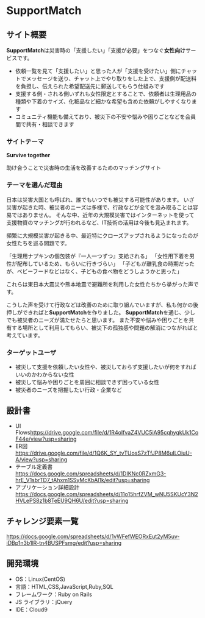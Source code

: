 # SupportMatch

## サイト概要

**SupportMatch**は災害時の「支援したい」「支援が必要」をつなぐ**女性向け**サービスです。

- 依頼一覧を見て「支援したい」と思った人が「支援を受けたい」側にチャットでメッセージを送り、チャット上でやり取りをした上で、支援側が配送料を負担し、伝えられた希望配送先に郵送してもらう仕組みです
- 支援する側・される側いずれも女性限定とすることで、依頼者は生理用品の種類や下着のサイズ、化粧品など細かな希望も含めた依頼がしやすくなります
- コミュニティ機能も備えており、被災下の不安や悩みや困りごとなどを会員間で共有・相談できます

### サイトテーマ

**Survive together**

助け合うことで災害時の生活を改善するためのマッチングサイト

### テーマを選んだ理由

日本は災害大国とも呼ばれ、誰でもいつでも被災する可能性があります。
いざ災害が起きた時、被災者のニーズは多様で、行政などが全てを汲み取ることは容易ではありません。
そんな中、近年の大規模災害ではインターネットを使って支援物資のマッチングが行われるなど、IT技術の活用は今後も見込まれます。

頻繁に大規模災害が起きる中、最近特にクローズアップされるようになったのが女性たちを巡る問題です。

「生理用ナプキンの個包装が『一人一つずつ』支給される」
「女性用下着を男性が配布しているため、もらいに行きづらい」
「子どもが離乳食の時期だったが、ベビーフードなどはなく、子どもの食べ物をどうしようかと思った」

これらは東日本大震災や熊本地震で避難所を利用した女性たちから挙がった声です。

こうした声を受けて行政などは改善のために取り組んでいますが、私も何かの後押しができればと**SupportMatch**を作りました。
**SupportMatch**を通じ、少しでも被災者のニーズが満たせたらと思います。
また不安や悩みや困りごとを共有する場所として利用してもらい、被災下の孤独感や問題の解消につながればと考えています。


### ターゲットユーザ

- 被災して支援を依頼したい女性や、被災しておらず支援したいが何をすればいいのかわからない女性
- 被災して悩みや困りごとを周囲に相談できず困っている女性
- 被災者のニーズを把握したい行政・企業など

## 設計書

- UI Flows<https://drive.google.com/file/d/1R4oIfvaZ4VUC5iA95cqhyqkUk1CoF44e/view?usp=sharing>
- ER図<https://drive.google.com/file/d/1Q6K_SY_tvTUosS7zTfJP8M6uILOiuU-A/view?usp=sharing>
- テーブル定義書<https://docs.google.com/spreadsheets/d/1DIKNc0RZxmG3-hrE_V1sbrTD7_tAhxm1SSyMcKbAl1k/edit?usp=sharing>
- アプリケーション詳細設計<https://docs.google.com/spreadsheets/d/11o15hrfZVM_wNU5SKUcY3N2HVLePS8z1b8TeEU9QH6U/edit?usp=sharing>

## チャレンジ要素一覧

<https://docs.google.com/spreadsheets/d/1vWFefWEORxEut2yM5uv-iDBp1n3b1lR-tn4BUSPFsmg/edit?usp=sharing>

## 開発環境

- OS：Linux(CentOS)
- 言語：HTML,CSS,JavaScript,Ruby,SQL
- フレームワーク：Ruby on Rails
- JS ライブラリ：jQuery
- IDE：Cloud9
